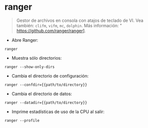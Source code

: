 # ranger

> Gestor de archivos en consola con atajos de teclado de VI.
> Vea también: `clifm`, `vifm`, `mc`, `dolphin`.
> Más información: &quot; https://github.com/ranger/ranger].

- Abre Ranger:

`ranger`

- Muestra sólo directorios:

`ranger --show-only-dirs`

- Cambia el directorio de configuración:

`ranger --confdir={{path/to/directory}}`

- Cambia el directorio de datos:

`ranger --datadir={{path/to/directory}}`

- Imprime estadísticas de uso de la CPU al salir:

`ranger --profile`
